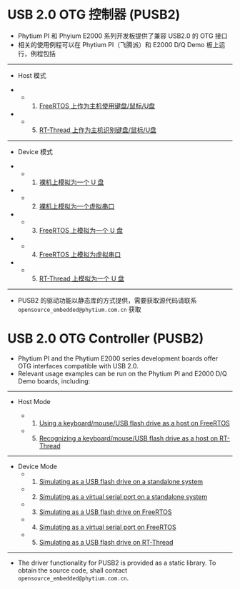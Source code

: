 # USB 2.0 OTG 控制器 (PUSB2)

- Phytium PI 和 Phyium E2000 系列开发板提供了兼容 USB2.0 的 OTG 接口
- 相关的使用例程可以在 Phytium PI（飞腾派）和 E2000 D/Q Demo 板上运行，例程包括

---------------------------------------------

- Host 模式

- - 1. [FreeRTOS 上作为主机使用键盘/鼠标/U盘](https://gitee.com/phytium_embedded/phytium-free-rtos-sdk/tree/master/example/peripheral/usb/pusb2_host/README.md)
- - 5. [RT-Thread 上作为主机识别键盘/鼠标/U盘](https://github.com/RT-Thread/rt-thread/blob/master/bsp/phytium/doc/use_cherryusb.md)

---------------------------------------------

- Device 模式

- - 1. [裸机上模拟为一个 U 盘](https://gitee.com/phytium_embedded/phytium-standalone-sdk/tree/master/example/peripherals/usb/pusb2_device/README.md) 
- - 2. [裸机上模拟为一个虚拟串口](https://gitee.com/phytium_embedded/phytium-standalone-sdk/tree/master/example/peripherals/usb/pusb2_device/README.md) 
- - 3. [FreeRTOS 上模拟为一个 U 盘](https://gitee.com/phytium_embedded/phytium-free-rtos-sdk/tree/master/example/peripheral/usb/pusb2_device/README.md)
- - 4. [FreeRTOS 上模拟为虚拟串口](https://gitee.com/phytium_embedded/phytium-free-rtos-sdk/tree/master/example/peripheral/usb/pusb2_device/README.md)
- - 5. [RT-Thread 上模拟为一个 U 盘](https://github.com/RT-Thread/rt-thread/blob/master/bsp/phytium/doc/use_cherryusb.md)

---------------------------------------------

- PUSB2 的驱动功能以静态库的方式提供，需要获取源代码请联系 `opensource_embedded@phytium.com.cn` 获取

# USB 2.0 OTG Controller (PUSB2)

- Phytium PI and the Phytium E2000 series development boards offer OTG interfaces compatible with USB 2.0.
- Relevant usage examples can be run on the Phytium PI and E2000 D/Q Demo boards, including:

---------------------------------------------

- Host Mode

  - 1. [Using a keyboard/mouse/USB flash drive as a host on FreeRTOS](https://gitee.com/phytium_embedded/phytium-free-rtos-sdk/tree/master/example/peripheral/usb/pusb2_host/README.md)
  - 5. [Recognizing a keyboard/mouse/USB flash drive as a host on RT-Thread](https://github.com/RT-Thread/rt-thread/blob/master/bsp/phytium/doc/use_cherryusb.md)

---------------------------------------------

- Device Mode
  - 1. [Simulating as a USB flash drive on a standalone system](https://gitee.com/phytium_embedded/phytium-standalone-sdk/tree/master/example/peripherals/usb/pusb2_device/README.md)
  - 2. [Simulating as a virtual serial port on a standalone system](https://gitee.com/phytium_embedded/phytium-standalone-sdk/tree/master/example/peripherals/usb/pusb2_device/README.md)
  - 3. [Simulating as a USB flash drive on FreeRTOS](https://gitee.com/phytium_embedded/phytium-free-rtos-sdk/tree/master/example/peripheral/usb/pusb2_device/README.md)
  - 4. [Simulating as a virtual serial port on FreeRTOS](https://gitee.com/phytium_embedded/phytium-free-rtos-sdk/tree/master/example/peripheral/usb/pusb2_device/README.md)
  - 5. [Simulating as a USB flash drive on RT-Thread](https://github.com/RT-Thread/rt-thread/blob/master/bsp/phytium/doc/use_cherryusb.md)

---------------------------------------------

- The driver functionality for PUSB2 is provided as a static library. To obtain the source code, shall contact `opensource_embedded@phytium.com.cn`.